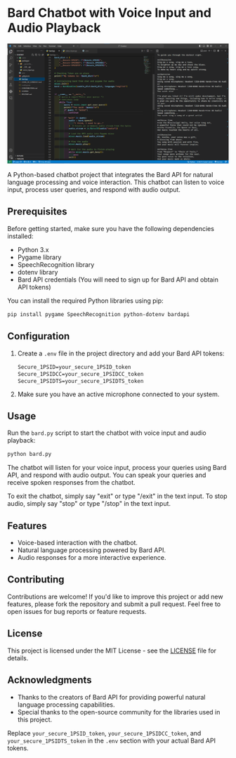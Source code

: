 
# Bard Chatbot with Voice Input and Audio Playback

![Bard Chatbot](chatbot.png)

A Python-based chatbot project that integrates the Bard API for natural language processing and voice interaction. This chatbot can listen to voice input, process user queries, and respond with audio output.

## Prerequisites

Before getting started, make sure you have the following dependencies installed:

- Python 3.x
- Pygame library
- SpeechRecognition library
- dotenv library
- Bard API credentials (You will need to sign up for Bard API and obtain API tokens)

You can install the required Python libraries using pip:

```bash
pip install pygame SpeechRecognition python-dotenv bardapi
```

## Configuration

1. Create a `.env` file in the project directory and add your Bard API tokens:

   ```env
   Secure_1PSID=your_secure_1PSID_token
   Secure_1PSIDCC=your_secure_1PSIDCC_token
   Secure_1PSIDTS=your_secure_1PSIDTS_token
   ```

2. Make sure you have an active microphone connected to your system.

## Usage

Run the `bard.py` script to start the chatbot with voice input and audio playback:

```bash
python bard.py
```

The chatbot will listen for your voice input, process your queries using Bard API, and respond with audio output. You can speak your queries and receive spoken responses from the chatbot.

To exit the chatbot, simply say "exit" or type "/exit" in the text input.
To stop audio, simply say "stop" or type "/stop" in the text input.

## Features

- Voice-based interaction with the chatbot.
- Natural language processing powered by Bard API.
- Audio responses for a more interactive experience.

## Contributing

Contributions are welcome! If you'd like to improve this project or add new features, please fork the repository and submit a pull request. Feel free to open issues for bug reports or feature requests.

## License

This project is licensed under the MIT License - see the [LICENSE](LICENSE) file for details.

## Acknowledgments

- Thanks to the creators of Bard API for providing powerful natural language processing capabilities.
- Special thanks to the open-source community for the libraries used in this project.



Replace `your_secure_1PSID_token`, `your_secure_1PSIDCC_token`, and `your_secure_1PSIDTS_token` in the `.env` section with your actual Bard API tokens.
